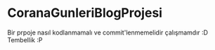 # CoranaGunleriBlogProjesi

Bir prpoje nasıl kodlanmamalı ve commit'lenmemelidir çalışmamdır :D Tembellik :P 
